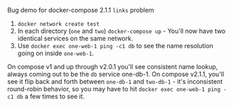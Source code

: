 Bug demo for docker-compose 2.1.1 `links` problem

1. `docker network create test`
2. In each directory (`one` and `two`) `docker-compose up` - You'll now have two identical services on the same network.
3. Use `docker exec one-web-1 ping -c1 db` to see the name resolution going on inside `one-web-1`. 

On compose v1 and up through v2.0.1 you'll see consistent name lookup, always coming out to be the `db` service one-db-1. On compose v2.1.1, you'll see it flip back and forth between `one-db-1` and `two-db-1` - it's inconsistent round-robin behavior, so you may have to hit `docker exec one-web-1 ping -c1 db` a few times to see it.

